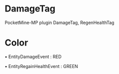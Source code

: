 # DamageTag
PocketMine-MP plugin DamageTag, RegenHealthTag

# Color
• EntityDamageEvent : RED

• EntityRegainHealthEvent : GREEN
